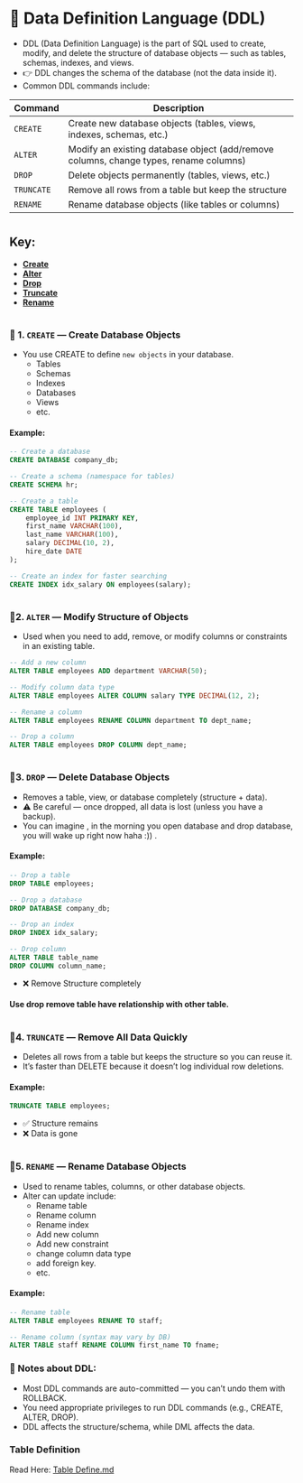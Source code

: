 # 🧱 Data Definition Language (DDL)
- DDL (Data Definition Language) is the part of SQL used to create, modify, and delete the structure of database objects — such as tables, schemas, indexes, and views.
- 👉 DDL changes the schema of the database (not the data inside it).
- Common DDL commands include:

| Command    | Description                                                                           |
|------------|---------------------------------------------------------------------------------------|
| `CREATE`   | Create new database objects (tables, views, indexes, schemas, etc.)                   |
| `ALTER`    | Modify an existing database object (add/remove columns, change types, rename columns) |
| `DROP`     | Delete objects permanently (tables, views, etc.)                                      |
| `TRUNCATE` | Remove all rows from a table but keep the structure                                   |
| `RENAME`   | Rename database objects (like tables or columns)                                      |

#
## Key:
- [**Create**](#-1-create--create-database-objects)
- [**Alter**](#2-alter--modify-structure-of-objects)
- [**Drop**](#3-drop--delete-database-objects)
- [**Truncate**](#4-truncate--remove-all-data-quickly)
- [**Rename**](#5-rename--rename-database-objects)

#
### 🧩 1. `CREATE` — Create Database Objects
- You use CREATE to define `new objects` in your database.
  - Tables
  - Schemas
  - Indexes
  - Databases
  - Views
  - etc.
#### Example:
```sql
-- Create a database
CREATE DATABASE company_db;

-- Create a schema (namespace for tables)
CREATE SCHEMA hr;

-- Create a table
CREATE TABLE employees (
    employee_id INT PRIMARY KEY,
    first_name VARCHAR(100),
    last_name VARCHAR(100),
    salary DECIMAL(10, 2),
    hire_date DATE
);

-- Create an index for faster searching
CREATE INDEX idx_salary ON employees(salary);
```

#
### 🧩2. `ALTER` — Modify Structure of Objects
- Used when you need to add, remove, or modify columns or constraints in an existing table.
```sql
-- Add a new column
ALTER TABLE employees ADD department VARCHAR(50);

-- Modify column data type
ALTER TABLE employees ALTER COLUMN salary TYPE DECIMAL(12, 2);

-- Rename a column
ALTER TABLE employees RENAME COLUMN department TO dept_name;

-- Drop a column
ALTER TABLE employees DROP COLUMN dept_name;

```

#
### 🧩3. `DROP` — Delete Database Objects
- Removes a table, view, or database completely (structure + data).
- ⚠️ Be careful — once dropped, all data is lost (unless you have a backup).
- You can imagine , in the morning you open database and drop database, you will wake up right now haha :)) .
####  Example:
```sql 
-- Drop a table
DROP TABLE employees;

-- Drop a database
DROP DATABASE company_db;

-- Drop an index
DROP INDEX idx_salary;

-- Drop column
ALTER TABLE table_name
DROP COLUMN column_name;
```
- ❌ Remove Structure completely


#### Use drop remove table have relationship with other table.


#
### 🧩4. `TRUNCATE` — Remove All Data Quickly
- Deletes all rows from a table but keeps the structure so you can reuse it.
- It’s faster than DELETE because it doesn’t log individual row deletions.

#### Example:
```sql
TRUNCATE TABLE employees;
```
- ✅ Structure remains
- ❌ Data is gone


#
### 🧩5. `RENAME` — Rename Database Objects
- Used to rename tables, columns, or other database objects.
- Alter can update include:
  - Rename table
  - Rename column
  - Rename index
  - Add new column
  - Add new constraint
  - change column data type
  - add foreign key.
  - etc.

#### Example:
```sql
-- Rename table
ALTER TABLE employees RENAME TO staff;

-- Rename column (syntax may vary by DB)
ALTER TABLE staff RENAME COLUMN first_name TO fname;
```

### 🧠 Notes about DDL:
- Most DDL commands are auto-committed — you can’t undo them with ROLLBACK.
- You need appropriate privileges to run DDL commands (e.g., CREATE, ALTER, DROP).
- DDL affects the structure/schema, while DML affects the data.

### Table Definition
Read Here: [Table Define.md](Table%20Define.md)